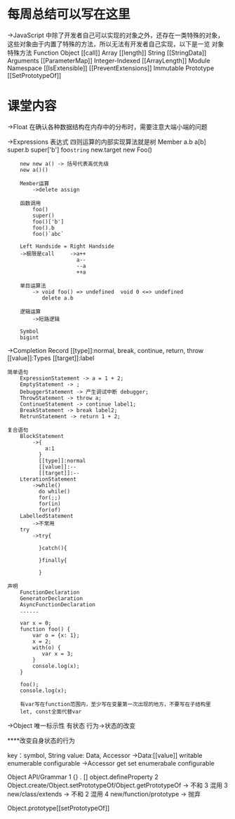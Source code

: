 # 每周总结可以写在这里

->JavaScript 中除了开发者自己可以实现的对象之外，还存在一类特殊的对象，
这些对象由于内置了特殊的方法，所以无法有开发者自己实现，以下是一览
对象 特殊方法
Function Object [[call]]
Array [[length]]
String [[StringData]]
Arguments [[ParameterMap]]
Integer-Indexed [[ArrayLength]]
Module Namespace [[IsExtensible]] [[PreventExtensions]]
Immutable Prototype [[SetPrototypeOf]]

# 课堂内容

->Float
在确认各种数据结构在内存中的分布时，需要注意大端小端的问题

->Expressions 表达式
四则运算的内部实现算法就是树
Member
a.b
a[b]
super.b
super['b']
foo`string`
new.target
new Foo()

    	new new a() -> 括号代表高优先级
    	new a()()

    	Member运算
    		->delete assign

    	函数调用
    		foo()
    		super()
    		foo()['b']
    		foo().b
    		foo()`abc`

    	Left Handside = Right Handside
    	->极限是call     ->a++
    	                  a--
    	                  --a
    	                  ++a

    	单目运算法
    		-> void foo() => undefined  void 0 <=> undefined
    		   delete a.b

    	逻辑运算
    		->短路逻辑

    	Symbol
    	bigint

->Completion Record
[[type]]:normal, break, continue, return, throw
[[value]]:Types
[[target]]:label

    简单语句
    	ExpressionStatement -> a = 1 + 2;
    	EmptyStatement -> ;
    	DebuggerStatement -> 产生调试中断 debugger;
    	ThrowStatement -> throw a;
    	ContinueStatement -> continue label1;
    	BreakStatement -> break label2;
    	RetrunStatement -> return 1 + 2;

    复合语句
    	BlockStatement
    		->{
    			a:1
    		  }
    		  [[type]]:normal
    		  [[value]]:--
    		  [[target]]:--
    	LterationStatement
    		->while()
    		  do while()
    		  for(;;)
    		  for(in)
    		  for(of)
    	LabelledStatement
    		->不常用
    	try
    		->try{

    		  }catch(){

    		  }finally{

    		  }

    声明
    	FunctionDeclaration
    	GeneratorDeclaration
    	AsyncFunctionDeclaration
    	......

    	var x = 0;
    	function foo() {
    		var o = {x: 1};
    		x = 2;
    		with(o) {
    		   var x = 3;
    		}
    		console.log(x);
    	}

    	foo();
    	console.log(x);

    	有var写在function范围内，至少写在变量第一次出现的地方，不要写在子结构里
    	let, const全面代替var

->Object
唯一标示性
有状态
行为->状态的改变

\*\*\*\*改变自身状态的行为

key：symbol, String
value: Data, Accessor
->Data:[[value]] writable enumerable configurable
->Accessor get set enumerabale configurable

Object API/Grammar
1 {} . [] object.defineProperty
2 Object.create/Object.setPrototypeOf/Object.getPrototypeOf -> 不和 3 混用
3 new/class/extends -> 不和 2 混用
4 new/function/prototype -> 抛弃

Object.prototype[[setPrototypeOf]]
